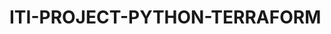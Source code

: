 # ITI-PROJECT-PYTHON-TERRAFORM
<script src="https://gist.github.com/DomPizzie/7a5ff55ffa9081f2de27c315f5018afc.js"></script>
